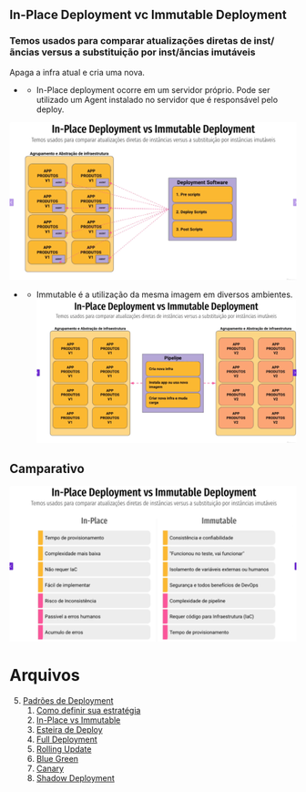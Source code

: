 ##  In-Place Deployment vc Immutable Deployment  ##
###  Temos usados para comparar atualizações diretas de inst/ãncias versus a substituição por inst/ãncias imutáveis  ####
Apaga a infra atual e cria uma nova.
- * In-Place deployment  ocorre em um servidor próprio. Pode ser utilizado um Agent instalado no servidor que é responsável pelo deploy.

![img_1.png](img/img_1.png)
- *  Immutable  é a utilização da mesma imagem em diversos ambientes.
![img_2.png](img/img_2.png)

## Camparativo ##
![img_3.png](img/img_3.png)


# Arquivos
5. [Padrões de Deployment](/padroes_de_deployment)
    1. [Como definir sua estratégia](/estrategia_de_deployment.md)
    2. [In-Place vs Immutable](/in-place_deployment_immutable_deployment.md)
    3. [Esteira de Deploy](/CICD.md)
    4. [Full Deployment](/full_deployment.md)
    5. [Rolling Update](/rolling_update.md)
    6. [Blue Green](/blue_green_deployment.md)
    7. [Canary](/canary.md)
    7. [Shadow Deployment](/shadow.md)
